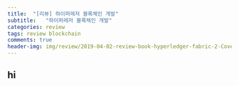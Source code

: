 ```yaml
---
title:  "[리뷰] 하이퍼레저 블록체인 개발"
subtitle:   "하이퍼레저 블록체인 개발"
categories: review
tags: review blockchain
comments: true
header-img: img/review/2019-04-02-review-book-hyperledger-fabric-2-Cover.png
---
```


## hi